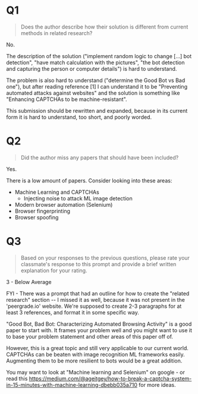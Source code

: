 # Q1
> Does the author describe how their solution is different from current methods in related research?

No.

The description of the solution ("implement random logic to change [...] bot detection", "have match calculation with the pictures", "the bot detection and capturing the person or computer details") is hard to understand. 

The problem is also hard to understand ("determine the Good Bot vs Bad one"), but after reading reference [1] I can understand it to be "Preventing automated attacks against websites" and the solution is something like "Enhancing CAPTCHAs to be machine-resistant". 

This submission should be rewritten and expanded, because in its current form it is hard to understand, too short, and poorly worded.

# Q2
> Did the author miss any papers that should have been included?

Yes.

There is a low amount of papers. Consider looking into these areas:

- Machine Learning and CAPTCHAs
  - Injecting noise to attack ML image detection
- Modern browser automation (Selenium)
- Browser fingerprinting
- Browser spoofing

# Q3
> Based on your responses to the previous questions, please rate your classmate's response to this prompt and provide a brief written explanation for your rating.

3 - Below Average

FYI - There was a prompt that had an outline for how to create the "related research" section -- I missed it as well, because it was not present in the 'peergrade.io' website. We're supposed to create 2-3 paragraphs for at least 3 references, and format it in some specific way.

"Good Bot, Bad Bot: Characterizing Automated Browsing Activity" is a good paper to start with. It frames your problem well and you might want to use it to base your problem statement and other areas of this paper off of.

However, this is a great topic and still very applicable to our current world. CAPTCHAs can be beaten with image recognition ML frameworks easily. Augmenting them to be more resilient to bots would be a great addition.

You may want to look at "Machine learning and Selenium" on google - or read this https://medium.com/@ageitgey/how-to-break-a-captcha-system-in-15-minutes-with-machine-learning-dbebb035a710 for more ideas.